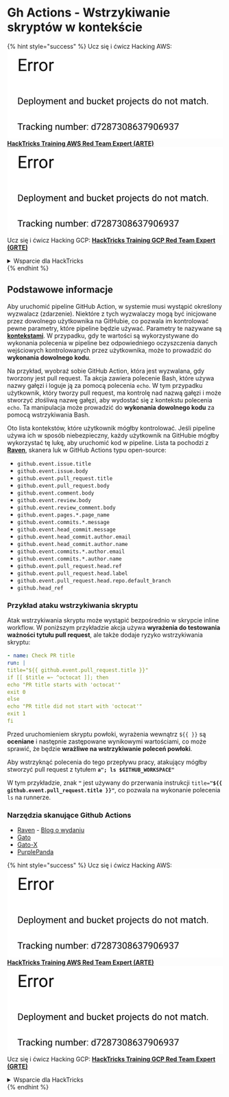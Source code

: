 # Gh Actions - Wstrzykiwanie skryptów w kontekście

{% hint style="success" %}
Ucz się i ćwicz Hacking AWS:<img src="../../../.gitbook/assets/image (1) (1).png" alt="" data-size="line">[**HackTricks Training AWS Red Team Expert (ARTE)**](https://training.hacktricks.xyz/courses/arte)<img src="../../../.gitbook/assets/image (1) (1).png" alt="" data-size="line">\
Ucz się i ćwicz Hacking GCP: <img src="../../../.gitbook/assets/image (2).png" alt="" data-size="line">[**HackTricks Training GCP Red Team Expert (GRTE)**<img src="../../../.gitbook/assets/image (2).png" alt="" data-size="line">](https://training.hacktricks.xyz/courses/grte)

<details>

<summary>Wsparcie dla HackTricks</summary>

* Sprawdź [**plany subskrypcyjne**](https://github.com/sponsors/carlospolop)!
* **Dołącz do** 💬 [**grupy Discord**](https://discord.gg/hRep4RUj7f) lub [**grupy telegramowej**](https://t.me/peass) lub **śledź** nas na **Twitterze** 🐦 [**@hacktricks\_live**](https://twitter.com/hacktricks\_live)**.**
* **Podziel się trikami hackingowymi, przesyłając PR-y do** [**HackTricks**](https://github.com/carlospolop/hacktricks) i [**HackTricks Cloud**](https://github.com/carlospolop/hacktricks-cloud) repozytoriów github.

</details>
{% endhint %}

## Podstawowe informacje

Aby uruchomić pipeline GitHub Action, w systemie musi wystąpić określony wyzwalacz (zdarzenie). Niektóre z tych wyzwalaczy mogą być inicjowane przez dowolnego użytkownika na GitHubie, co pozwala im kontrolować pewne parametry, które pipeline będzie używać. Parametry te nazywane są [**kontekstami**](https://docs.github.com/en/actions/reference/context-and-expression-syntax-for-github-actions#github-context). W przypadku, gdy te wartości są wykorzystywane do wykonania polecenia w pipeline bez odpowiedniego oczyszczenia danych wejściowych kontrolowanych przez użytkownika, może to prowadzić do **wykonania dowolnego kodu**.

Na przykład, wyobraź sobie GitHub Action, która jest wyzwalana, gdy tworzony jest pull request. Ta akcja zawiera polecenie Bash, które używa nazwy gałęzi i loguje ją za pomocą polecenia `echo`. W tym przypadku użytkownik, który tworzy pull request, ma kontrolę nad nazwą gałęzi i może stworzyć złośliwą nazwę gałęzi, aby wydostać się z kontekstu polecenia `echo`. Ta manipulacja może prowadzić do **wykonania dowolnego kodu** za pomocą wstrzykiwania Bash.

Oto lista kontekstów, które użytkownik mógłby kontrolować. Jeśli pipeline używa ich w sposób niebezpieczny, każdy użytkownik na GitHubie mógłby wykorzystać tę lukę, aby uruchomić kod w pipeline. Lista ta pochodzi z [**Raven**](https://github.com/CycodeLabs/raven), skanera luk w GitHub Actions typu open-source:

* `github.event.issue.title`
* `github.event.issue.body`
* `github.event.pull_request.title`
* `github.event.pull_request.body`
* `github.event.comment.body`
* `github.event.review.body`
* `github.event.review_comment.body`
* `github.event.pages.*.page_name`
* `github.event.commits.*.message`
* `github.event.head_commit.message`
* `github.event.head_commit.author.email`
* `github.event.head_commit.author.name`
* `github.event.commits.*.author.email`
* `github.event.commits.*.author.name`
* `github.event.pull_request.head.ref`
* `github.event.pull_request.head.label`
* `github.event.pull_request.head.repo.default_branch`
* `github.head_ref`


### Przykład ataku wstrzykiwania skryptu <a href="#example-of-a-script-injection-attack" id="example-of-a-script-injection-attack"></a>

Atak wstrzykiwania skryptu może wystąpić bezpośrednio w skrypcie inline workflow. W poniższym przykładzie akcja używa **wyrażenia do testowania ważności tytułu pull request**, ale także dodaje ryzyko wstrzykiwania skryptu:
```yaml
- name: Check PR title
run: |
title="${{ github.event.pull_request.title }}"
if [[ $title =~ ^octocat ]]; then
echo "PR title starts with 'octocat'"
exit 0
else
echo "PR title did not start with 'octocat'"
exit 1
fi
```
Przed uruchomieniem skryptu powłoki, wyrażenia wewnątrz `${{ }}` są **oceniane** i następnie zastępowane wynikowymi wartościami, co może sprawić, że będzie **wrażliwe na wstrzykiwanie poleceń powłoki**.

Aby wstrzyknąć polecenia do tego przepływu pracy, atakujący mógłby stworzyć pull request z tytułem **`a"; ls $GITHUB_WORKSPACE"`**

W tym przykładzie, znak **`"`** jest używany do przerwania instrukcji `title=`**`"${{ github.event.pull_request.title }}"`**, co pozwala na wykonanie polecenia `ls` na runnerze.

### Narzędzia skanujące Github Actions
- [Raven](https://github.com/CycodeLabs/raven) - [Blog o wydaniu](https://cycode.com/blog/introducing-raven/)
- [Gato](https://github.com/praetorian-inc/gato)
- [Gato-X](https://github.com/AdnaneKhan/Gato-X)
- [PurplePanda](https://github.com/carlospolop/PurplePanda)

{% hint style="success" %}
Ucz się i ćwicz Hacking AWS:<img src="../../../.gitbook/assets/image (1) (1).png" alt="" data-size="line">[**HackTricks Training AWS Red Team Expert (ARTE)**](https://training.hacktricks.xyz/courses/arte)<img src="../../../.gitbook/assets/image (1) (1).png" alt="" data-size="line">\
Ucz się i ćwicz Hacking GCP: <img src="../../../.gitbook/assets/image (2).png" alt="" data-size="line">[**HackTricks Training GCP Red Team Expert (GRTE)**<img src="../../../.gitbook/assets/image (2).png" alt="" data-size="line">](https://training.hacktricks.xyz/courses/grte)

<details>

<summary>Wsparcie dla HackTricks</summary>

* Sprawdź [**plany subskrypcyjne**](https://github.com/sponsors/carlospolop)!
* **Dołącz do** 💬 [**grupy Discord**](https://discord.gg/hRep4RUj7f) lub [**grupy telegram**](https://t.me/peass) lub **śledź** nas na **Twitterze** 🐦 [**@hacktricks\_live**](https://twitter.com/hacktricks\_live)**.**
* **Dziel się sztuczkami hackingowymi, przesyłając PR-y do** [**HackTricks**](https://github.com/carlospolop/hacktricks) i [**HackTricks Cloud**](https://github.com/carlospolop/hacktricks-cloud) repozytoriów github.

</details>
{% endhint %}
